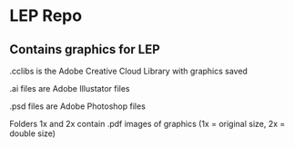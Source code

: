 # LEP Repo

## Contains graphics for LEP

.cclibs is the Adobe Creative Cloud Library with graphics saved

.ai files are Adobe Illustator files

.psd files are Adobe Photoshop files

Folders 1x and 2x contain .pdf images of graphics (1x = original size, 2x = double size)

